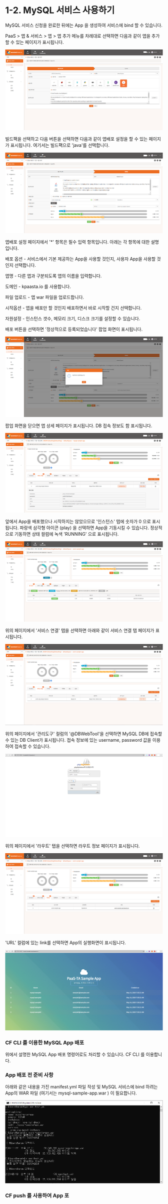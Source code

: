 # 1-2. MySQL 서비스 사용하기

MySQL 서비스 신청을 완료한 뒤에는 App 을 생성하여 서비스에 bind 할 수 있습니다.

PaaS &gt; 앱 & 서비스 &gt; 앱 &gt; 앱 추가 메뉴를 차례대로 선택하면 다음과 같이 앱을 추가할 수 있는 페이지가 표시됩니다.

![](../.gitbook/assets/mysql_-_-_-1.png)

빌드팩을 선택하고 다음 버튼을 선택하면 다음과 같이 앱배포 설정을 할 수 있는 페이지가 표시됩니다. 여기서는 빌드팩으로 'java'를 선택합니다.

![](../.gitbook/assets/mysql_-_-_-2.png)

앱배포 설정 페이지에서 '\*' 항목은 필수 입력 항목입니다. 아래는 각 항목에 대한 설명입니다.

배포 옵션 - 서비스에서 기본 제공하는 App을 사용할 것인지, 사용자 App을 사용할 것인지 선택합니다.

앱명 - 다른 앱과 구분되도록 앱의 이름을 입력합니다.

도메인 - kpaasta.io 를 사용합니다.

파일 업로드 - 앱 war 파일을 업로드합니다.

시작옵션 - 앱을 배포만 할 것인지 배포하면서 바로 시작할 건지 선택합니다.

자원설정 - 인스턴스 갯수, 메모리 크기, 디스크 크기를 설정할 수 있습니다.



배포 버튼을 선택하면 '정상적으로 등록되었습니다' 팝업 화면이 표시됩니다.

![](../.gitbook/assets/mysql_-_-_-3.png)

팝업 화면을 닫으면 앱 상세 페이지가 표시됩니다. DB 접속 정보도 함 표시됩니다.

![](../.gitbook/assets/mysql_-_-_-4_.png)

앞에서 App을 배포했으나 시작하지는 않았으므로 '인스턴스' 탭에 숫자가 0 으로 표시됩니다. 파랑색 삼각형 아이콘 \(play\) 을 선택하면 App을 기동시킬 수 있습니다. 정상적으로 기동하면 상태 컬럼에 녹색 'RUNNING' 으로 표시됩니다.

![](../.gitbook/assets/mysql_-_-1-1.png)

위의 페이지에서 '서비스 연결' 탭을 선택하면 아래와 같이 서비스 연결 탭 페이지가 표시됩니다.

![](../.gitbook/assets/mysql_-_-2.png)

위의 페이지에서 '관리도구' 컬럼의 '@DBWebTool'을 선택하면 MySQL DB에 접속할 수 있는 DB Client가 표시됩니다. 접속 정보에 있는 username, password 값을 이용하여 접속할 수 있습니다.

![](../.gitbook/assets/mysql_-_dbclient_%20%281%29.png)

위의 페이지에서 '라우트' 탭을 선택하면 라우트 정보 페이지가 표시됩니다.

![](../.gitbook/assets/mysql_-_-3.png)

'URL' 컬럼에 있는 link를 선택하면 App의 실행화면이 표시됩니다.

![](../.gitbook/assets/mysql-sample-app.png)



### CF CLI 를 이용한 MySQL App 배포

위에서 설명한 MySQL App 배포 명령어로도 처리할 수 있습니다. CF CLI 를 이용합니다.



### App 배포 전 준비 사항

아래와 같은 내용을 가진 manifest.yml 파일 작성 및 MySQL 서비스에 bind 하려는 App의 WAR 파일 \(여기서는 mysql-sample-app.war \) 이 필요합니다.

![](../.gitbook/assets/cf_yml_war.png)

### CF push 를 사용하여 App 포



